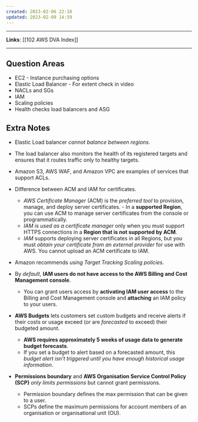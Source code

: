```yaml
---
created: 2023-02-06 22:18
updated: 2023-02-09 14:59
---
```

---
**Links**: [[102 AWS DVA Index]]

---
## Question Areas
- EC2 - Instance purchasing options
- Elastic Load Balancer - For extent check in video
- NACLs and SGs
- IAM
- Scaling policies
- Health checks load balancers and ASG

## Extra Notes
- Elastic Load balancer *cannot balance between regions*.
- The load balancer also monitors the health of its registered targets and ensures that it routes traffic only to healthy targets.
- Amazon S3, AWS WAF, and Amazon VPC are examples of services that support ACLs.

- Difference between ACM and IAM for certificates.
	- *AWS Certificate Manager* (ACM) is the *preferred tool* to provision, manage, and deploy server certificates.
	- In a **supported Region**, you can use ACM to manage server certificates from the console or programmatically.
	 - *IAM is used as a certificate manager* only when you must support HTTPS connections in a **Region that is not supported by ACM**.
	 - *IAM* supports deploying server certificates in all Regions, but you must *obtain your certificate from an external provider* for use with AWS. You cannot upload an ACM certificate to IAM.
- Amazon recommends *using Target Tracking Scaling policies*.
- By *default*, **IAM users do not have access to the AWS Billing and Cost Management console**. 
	- You can grant users access by **activating IAM user access** to the Billing and Cost Management console and **attaching** an IAM policy to your users.

- **AWS Budgets** lets customers set custom budgets and receive alerts if their costs or usage exceed (or are *forecasted* to exceed) their budgeted amount.
	- **AWS requires approximately 5 weeks of usage data to generate budget forecasts**.
	- If you set a budget to alert based on a forecasted amount, this *budget alert isn't triggered until you have enough historical usage information*.

- **Permissions boundary** and **AWS Organisation Service Control Policy (SCP)** *only limits permissions* but cannot grant permissions. 
	- Permission boundary defines the max permission that can be given to a user.
	- SCPs define the maximum permissions for account members of an organisation or organisational unit (OU).

